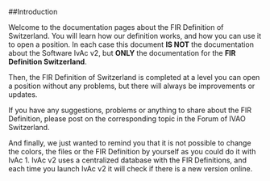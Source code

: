 ##Introduction

Welcome to the documentation pages about the FIR Definition of Switzerland.
You will learn how our definition works, and how you can use it to open a position. In each case this document **IS NOT** the documentation about the Software IvAc v2, but **ONLY** the documentation for the **FIR Definition Switzerland**.

Then, the FIR Definition of Switzerland is completed at a level you can open a position without any problems, but there will always be improvements or updates. 

If you have any suggestions, problems or anything to share about the FIR Definition, please post on the corresponding topic in the Forum of IVAO Switzerland.

And finally, we just wanted to remind you that it is not possible to change the colors, the files or the FIR Definition by yourself as you could do it with IvAc 1. IvAc v2 uses a centralized database with the FIR Definitions, and each time you launch IvAc v2 it will check if there is a new version online.
